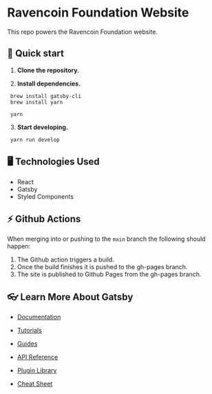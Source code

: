 # Ravencoin Foundation Website

This repo powers the Ravencoin Foundation website.

## 🚀 Quick start

1.  **Clone the repository.**

2.  **Install dependencies.**

```shell
 brew install gatsby-cli
 brew install yarn
 ```

```shell
 yarn
```


3.  **Start developing.**

```shell
 yarn run develop
```

## 🖥 Technologies Used

- React
- Gatsby
- Styled Components

## ⚡️ Github Actions

When merging into or pushing to the `main` branch the following should happen:

1.  The Github action triggers a build.
2.  Once the build finishes it is pushed to the gh-pages branch.
3.  The site is published to Github Pages from the gh-pages branch.

## 👓 Learn More About Gatsby

- [Documentation](https://www.gatsbyjs.com/docs/?utm_source=starter&utm_medium=readme&utm_campaign=minimal-starter)

- [Tutorials](https://www.gatsbyjs.com/tutorial/?utm_source=starter&utm_medium=readme&utm_campaign=minimal-starter)

- [Guides](https://www.gatsbyjs.com/tutorial/?utm_source=starter&utm_medium=readme&utm_campaign=minimal-starter)

- [API Reference](https://www.gatsbyjs.com/docs/api-reference/?utm_source=starter&utm_medium=readme&utm_campaign=minimal-starter)

- [Plugin Library](https://www.gatsbyjs.com/plugins?utm_source=starter&utm_medium=readme&utm_campaign=minimal-starter)

- [Cheat Sheet](https://www.gatsbyjs.com/docs/cheat-sheet/?utm_source=starter&utm_medium=readme&utm_campaign=minimal-starter)

